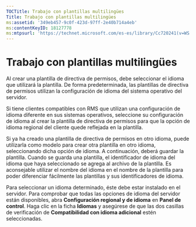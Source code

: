 ```yaml
---
TOCTitle: Trabajo con plantillas multilingües
Title: Trabajo con plantillas multilingües
ms:assetid: '349eb457-9c0f-423d-97ff-2e40b714a4eb'
ms:contentKeyID: 18127778
ms:mtpsurl: 'https://technet.microsoft.com/es-es/library/Cc720241(v=WS.10)'
---
```


Trabajo con plantillas multilingües
===================================

Al crear una plantilla de directiva de permisos, debe seleccionar el idioma que utilizará la plantilla. De forma predeterminada, las plantillas de directiva de permisos utilizan la configuración de idioma del sistema operativo del servidor.

Si tiene clientes compatibles con RMS que utilizan una configuración de idioma diferente en sus sistemas operativos, seleccione su configuración de idioma al crear la plantilla de directiva de permisos para que la opción de idioma regional del cliente quede reflejada en la plantilla.

Si ya ha creado una plantilla de directiva de permisos en otro idioma, puede utilizarla como modelo para crear otra plantilla en otro idioma, seleccionando dicha opción de idioma. A continuación, deberá guardar la plantilla. Cuando se guarda una plantilla, el identificador de idioma del idioma que haya seleccionado se agrega al archivo de la plantilla. Es aconsejable utilizar el nombre del idioma en el nombre de la plantilla para poder diferenciar fácilmente las plantillas y sus identificadores de idioma.

Para seleccionar un idioma determinado, éste debe estar instalado en el servidor. Para comprobar que todas las opciones de idioma del servidor están disponibles, abra **Configuración regional y de idioma** en **Panel de control**. Haga clic en la ficha **Idiomas** y asegúrese de que las dos casillas de verificación de **Compatibilidad con idioma adicional** estén seleccionadas.
